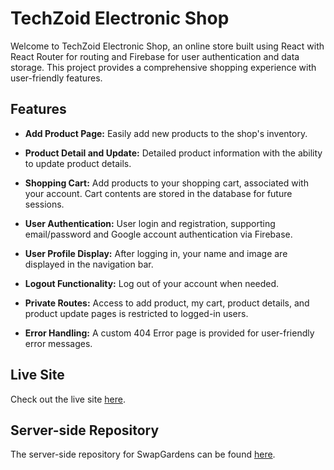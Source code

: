 # TechZoid Electronic Shop

Welcome to TechZoid Electronic Shop, an online store built using React with React Router for routing and Firebase for user authentication and data storage. This project provides a comprehensive shopping experience with user-friendly features.

## Features

- **Add Product Page:** Easily add new products to the shop's inventory.

- **Product Detail and Update:** Detailed product information with the ability to update product details.

- **Shopping Cart:** Add products to your shopping cart, associated with your account. Cart contents are stored in the database for future sessions.

- **User Authentication:** User login and registration, supporting email/password and Google account authentication via Firebase.

- **User Profile Display:** After logging in, your name and image are displayed in the navigation bar.

- **Logout Functionality:** Log out of your account when needed.

- **Private Routes:** Access to add product, my cart, product details, and product update pages is restricted to logged-in users.

- **Error Handling:** A custom 404 Error page is provided for user-friendly error messages.

## Live Site

Check out the live site [here](https://techzoid-client.netlify.app/).

## Server-side Repository

The server-side repository for SwapGardens can be found [here](https://github.com/mdsejan/techzoid-server).
